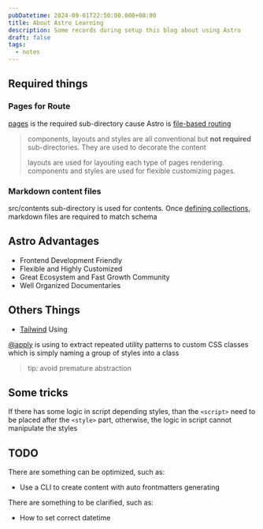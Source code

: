 ```yaml
---
pubDatetime: 2024-09-01T22:50:00.000+08:00
title: About Astro Learning
description: Some records during setup this blog about using Astro
draft: false
tags:
  - notes
---
```


## Required things

### Pages for Route

[pages](https://docs.astro.build/en/basics/project-structure/#srcpages) is the required sub-directory cause Astro is [file-based routing](https://docs.astro.build/en/basics/astro-pages/#file-based-routing)

> components, layouts and styles are all conventional but **not required** sub-directories. They are used to decorate the content
>
> layouts are used for layouting each type of pages rendering.
> components and styles are used for flexible customizing pages.

### Markdown content files

src/contents sub-directory is used for contents. Once [defining collections](https://docs.astro.build/en/guides/content-collections/#defining-collections), markdown files are required to match schema

## Astro Advantages

- Frontend Development Friendly
- Flexible and Highly Customized
- Great Ecosystem and Fast Growth Community
- Well Organized Documentaries

## Others Things

- [Tailwind](https://tailwindcss.com/docs/utility-first) Using

[@apply](https://tailwindcss.com/docs/reusing-styles#extracting-classes-with-apply) is using to extract repeated utility patterns to custom CSS classes which is simply naming a group of styles into a class

> tip: avoid premature abstraction

## Some tricks

If there has some logic in script depending styles, than the `<script>` need to be placed after the `<style>` part, otherwise, the logic in script cannot manipulate the styles

## TODO

There are something can be optimized, such as:

- Use a CLI to create content with auto frontmatters generating

There are something to be clarified, such as:

- How to set correct datetime
